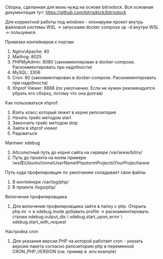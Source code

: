 Сборка, сделанная для моих нужд на основе bitrixdock. Вся основная документация тут:
https://github.com/bitrixdock/bitrixdock

Для корректной работы под windows - клонируем проект внутрь файловой системы WSL -> запускаем docker compose up -d внутри WSL -> пользуемся

Привязки контейнеров к портам
1) Nginx\Apache: 80
2) Mailhog: 8025
3) PHPMyAdmin: 8080 (закомментирован в docker-compose. Раскомментировать при надобности)
4) MySQL: 3306
5) Cron: 80 (закомментирован в docker-compose. Раскомментировать при надобности)
6) Xhprof Viewer: 8888 (по умолчанию. Если не нужен рекомендуется убрать его сборку, потому что она долгая)

Как пользоваться xhprof:
1) Взять класс который лежит в корне репозитория
2) Начать трейс методом start
3) Закончить трейс методом stop
4) Зайти в xhprof viewer
5) Радоваться

Маппинг xdebug
1) Абсолютный путь до корня сайта на сервере /var/www/bitrix/
2) Путь до проекта на моем примере \\wsl$\Ubuntu\home\UserName\PhpstormProjects\YourProject\www

Путь куда профилировщик по умолчанию складывает свои файлы
1) В контейнере /var/log/php/
2) В проекте /logs/php/

Включение профилировщика
1) Для включения профилировщика зайти в папку с php. Открыть php.ini -> в xdebug.mode добавить profile -> раскомментировать строки xdebug.output_diк \ xdebug.start_upon_error \ xdebug.start_with_request

Настройка cron
1) Для указания версии PHP на которой работает cron - указать версию пакета согласно репозиторию php в переменной CRON_PHP_VERSION (см. пример в .env.example)
